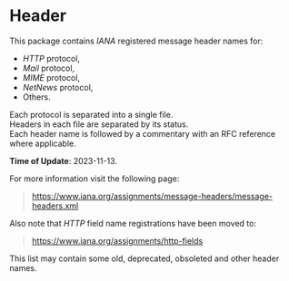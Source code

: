 # Header

This package contains _IANA_ registered message header names for:
* _HTTP_ protocol, 
* _Mail_ protocol,
* _MIME_ protocol, 
* _NetNews_ protocol,
* Others.

Each protocol is separated into a single file.  
Headers in each file are separated by its status.  
Each header name is followed by a commentary with an RFC reference where 
applicable.    

**Time of Update**: 2023-11-13.

For more information visit the following page:
> https://www.iana.org/assignments/message-headers/message-headers.xml

Also note that _HTTP_ field name registrations have been moved to:
> https://www.iana.org/assignments/http-fields 

This list may contain some old, deprecated, obsoleted and other header names.
